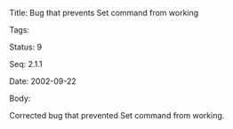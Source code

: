 Title:  Bug that prevents Set command from working

Tags:   

Status: 9

Seq:    2.1.1

Date:   2002-09-22

Body:

Corrected bug that prevented Set command from working.
